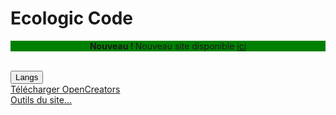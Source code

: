 # Ecologic Code

<center style="background-color:green"><b>Nouveau ! </b>Nouveau site disponible <a href="App/Web/EcologicCodeWebSite.html">ici</a></center><br>

<button onclick="location.href='lang.html'">Langs</button><br>
<a href="Root/OpenCreators/OpenCreators.exe">Télécharger OpenCreators</a><br>
<a href="Web/" target="about:">Outils du site...</a>

<script type="module" src="/JQuery/js.cookie.min.mjs"></script>
<script type="module">
  import Cookies from '/JQuery/js.cookie.min.mjs'

  if(Cookies.get('lang') == "undefined"){
  Cookies.set('lang', navigator.language, { expires: 365 });
  }else {
    var lang = Cookies.get('lang');
    if(lang=""){}
  }
</script>
